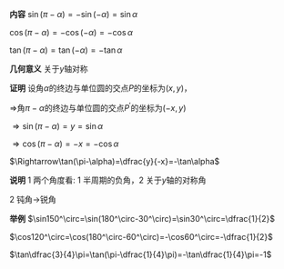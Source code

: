 **内容**
$\sin(\pi-\alpha)=-\sin(-\alpha)=\sin\alpha$

$\cos(\pi-\alpha)=-\cos(-\alpha)=-\cos\alpha$

$\tan(\pi-\alpha)=\tan(-\alpha)=-\tan\alpha$

**几何意义**
关于$y$轴对称

**证明**
设角$\alpha$的终边与单位圆的交点$P$的坐标为$(x,y)$，

$\Rightarrow$角$\pi-\alpha$的终边与单位圆的交点$P^\prime$的坐标为$(-x,y)$

$\Rightarrow\sin(\pi-\alpha)=y=\sin\alpha$

$\Rightarrow\cos(\pi-\alpha)=-x=-\cos\alpha$

$\Rightarrow\tan(\pi-\alpha)=\dfrac{y}{-x}=-\tan\alpha$

**说明**
1 两个角度看: 1 半周期的负角，2 关于$y$轴的对称角

2 钝角$\to$锐角

**举例**
$\sin150^\circ=\sin(180^\circ-30^\circ)=\sin30^\circ=\dfrac{1}{2}$

$\cos120^\circ=\cos(180^\circ-60^\circ)=-\cos60^\circ=-\dfrac{1}{2}$

$\tan\dfrac{3}{4}\pi=\tan(\pi-\dfrac{1}{4}\pi)=-\tan\dfrac{1}{4}\pi=-1$
